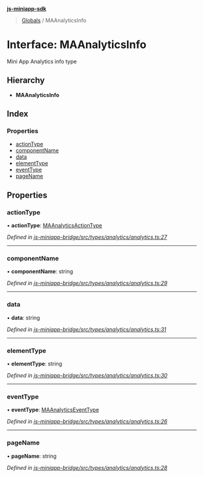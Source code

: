 **[js-miniapp-sdk](../README.md)**

> [Globals](../README.md) / MAAnalyticsInfo

# Interface: MAAnalyticsInfo

Mini App Analytics info type

## Hierarchy

* **MAAnalyticsInfo**

## Index

### Properties

* [actionType](maanalyticsinfo.md#actiontype)
* [componentName](maanalyticsinfo.md#componentname)
* [data](maanalyticsinfo.md#data)
* [elementType](maanalyticsinfo.md#elementtype)
* [eventType](maanalyticsinfo.md#eventtype)
* [pageName](maanalyticsinfo.md#pagename)

## Properties

### actionType

•  **actionType**: [MAAnalyticsActionType](../enums/maanalyticsactiontype.md)

*Defined in [js-miniapp-bridge/src/types/analytics/analytics.ts:27](https://github.com/rakutentech/js-miniapp/blob/df2c090/js-miniapp-bridge/src/types/analytics/analytics.ts#L27)*

___

### componentName

•  **componentName**: string

*Defined in [js-miniapp-bridge/src/types/analytics/analytics.ts:29](https://github.com/rakutentech/js-miniapp/blob/df2c090/js-miniapp-bridge/src/types/analytics/analytics.ts#L29)*

___

### data

•  **data**: string

*Defined in [js-miniapp-bridge/src/types/analytics/analytics.ts:31](https://github.com/rakutentech/js-miniapp/blob/df2c090/js-miniapp-bridge/src/types/analytics/analytics.ts#L31)*

___

### elementType

•  **elementType**: string

*Defined in [js-miniapp-bridge/src/types/analytics/analytics.ts:30](https://github.com/rakutentech/js-miniapp/blob/df2c090/js-miniapp-bridge/src/types/analytics/analytics.ts#L30)*

___

### eventType

•  **eventType**: [MAAnalyticsEventType](../enums/maanalyticseventtype.md)

*Defined in [js-miniapp-bridge/src/types/analytics/analytics.ts:26](https://github.com/rakutentech/js-miniapp/blob/df2c090/js-miniapp-bridge/src/types/analytics/analytics.ts#L26)*

___

### pageName

•  **pageName**: string

*Defined in [js-miniapp-bridge/src/types/analytics/analytics.ts:28](https://github.com/rakutentech/js-miniapp/blob/df2c090/js-miniapp-bridge/src/types/analytics/analytics.ts#L28)*

